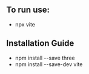 ## To run use:
  * npx vite

## Installation Guide
  * npm install --save three
  * npm install --save-dev vite